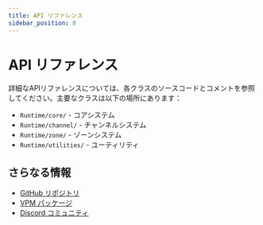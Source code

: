 ```yaml
---
title: API リファレンス
sidebar_position: 8
---
```


# API リファレンス

詳細なAPIリファレンスについては、各クラスのソースコードとコメントを参照してください。主要なクラスは以下の場所にあります：

- `Runtime/core/` - コアシステム
- `Runtime/channel/` - チャンネルシステム  
- `Runtime/zone/` - ゾーンシステム
- `Runtime/utilities/` - ユーティリティ

## さらなる情報

- [GitHub リポジトリ](https://github.com/VirtualAviationJapan/UdonRadioCommunications-Redux)
- [VPM パッケージ](https://vpm.virtualaviation.jp/)
- [Discord コミュニティ](https://discord.com/invite/Fpw7UeVnXZ)
